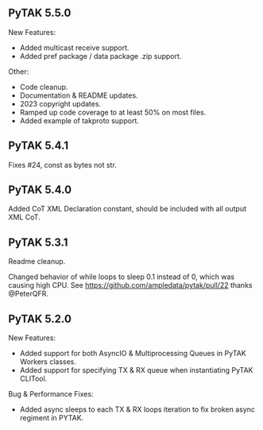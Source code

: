 PyTAK 5.5.0
-----------
New Features:
- Added multicast receive support.
- Added pref package / data package .zip support.

Other:
- Code cleanup.
- Documentation & README updates.
- 2023 copyright updates.
- Ramped up code coverage to at least 50% on most files.
- Added example of takproto support.

PyTAK 5.4.1
-----------
Fixes #24, const as bytes not str.

PyTAK 5.4.0
-----------
Added CoT XML Declaration constant, should be included with all output XML CoT.

PyTAK 5.3.1
-----
Readme cleanup.

Changed behavior of while loops to sleep 0.1 instead of 0, which was causing
high CPU. See https://github.com/ampledata/pytak/pull/22 thanks @PeterQFR.


PyTAK 5.2.0
-----
New Features:
- Added support for both AsyncIO & Multiprocessing Queues in PyTAK Workers classes.
- Added support for specifying TX & RX queue when instantiating PyTAK CLITool.

Bug & Performance Fixes:
- Added async sleeps to each TX & RX loops iteration to fix broken async regiment in PYTAK.
